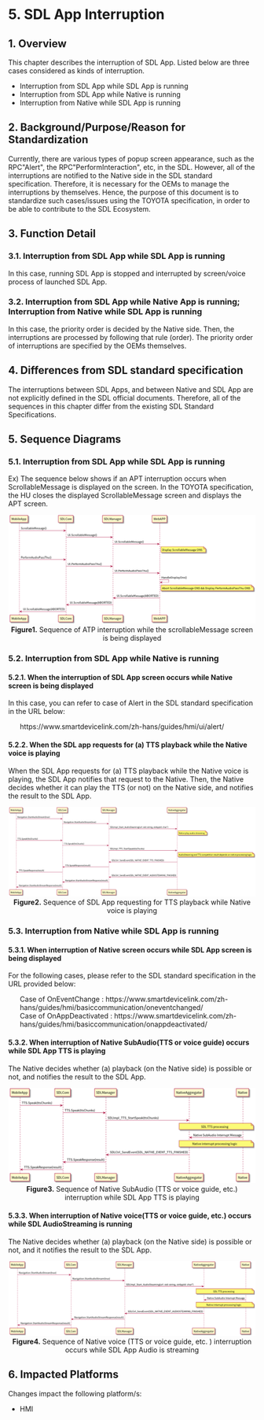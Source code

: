# 5. SDL App Interruption

## 1. Overview
This chapter describes the interruption of SDL App.
Listed below are three cases considered as kinds of interruption.
- Interruption from SDL App while SDL App is running
- Interruption from SDL App while Native is running
- Interruption from Native while SDL App is running

## 2. Background/Purpose/Reason for Standardization
Currently, there are various types of popup screen appearance, such as the RPC"Alert", the RPC"PerformInteraction", etc, in the SDL.
However, all of the interruptions are notified to the Native side in the SDL standard specification. Therefore, it is necessary for the OEMs to manage the interruptions by themselves.
Hence, the purpose of this document is to standardize such cases/issues using the TOYOTA specification, in order to be able to contribute to the SDL Ecosystem.

## 3. Function Detail
### 3.1. Interruption from SDL App while SDL App is running
In this case, running SDL App is stopped and interrupted by screen/voice process of launched SDL App.

### 3.2. Interruption from SDL App while Native App is running; Interruption from Native while SDL App is running
In this case, the priority order is decided by the Native side. Then, the interruptions are processed by following that rule (order).
The priority order of interruptions are specified by the OEMs themselves.

## 4. Differences from SDL standard specification
The interruptions between SDL Apps, and between Native and SDL App are not explicitly defined in the SDL official documents.
Therefore, all of the sequences in this chapter differ from the existing SDL Standard Specifications.

## 5. Sequence Diagrams
### 5.1. Interruption from SDL App while SDL App is running
Ex) The sequence below shows if an APT interruption occurs when ScrollableMessage is displayed on the screen.
In the TOYOTA specification, the HU closes the displayed ScrollableMessage screen and displays the APT screen.

<div align="center">

![figure1.atp_interruption.png](./assets/figure1.atp_interruption.png)<br>
**Figure1.** Sequence of ATP interruption while the scrollableMessage screen is being displayed

</div>

### 5.2.  Interruption from SDL App while Native is running
#### 5.2.1. When the interruption of SDL App screen occurs while Native screen is being displayed
In this case, you can refer to case of Alert in the SDL standard specification in the URL below:
<ol>
https://www.smartdevicelink.com/zh-hans/guides/hmi/ui/alert/
</ol>

#### 5.2.2. When the SDL app requests for (a) TTS playback while the Native voice is playing
When the SDL App requests for (a) TTS playback while the Native voice is playing, the SDL App notifies that request to the Native.
Then, the Native decides whether it can play the TTS (or not) on the Native side, and notifies the result to the SDL App.

<div align="center">

![figure2.sdl_app_requesting_for_tts_playback.png](./assets/figure2.sdl_app_requesting_for_tts_playback.png)<br>
**Figure2.** Sequence of SDL App requesting for TTS playback while Native voice is playing

</div>

### 5.3. Interruption from Native while SDL App is running
#### 5.3.1. When interruption of Native screen occurs while SDL App screen is being displayed
For the following cases, please refer to the SDL standard specification in the URL provided below:
<ol>
Case of OnEventChange : https://www.smartdevicelink.com/zh-hans/guides/hmi/basiccommunication/oneventchanged/<br>
Case of OnAppDeactivated : https://www.smartdevicelink.com/zh-hans/guides/hmi/basiccommunication/onappdeactivated/
</ol>

#### 5.3.2. When interruption of Native SubAudio(TTS or voice guide) occurs while SDL App TTS is playing
The Native decides whether (a) playback (on the Native side) is possible or not, and notifies the result to the SDL App.

<div align="center">

![figure3.native_subaudio_interruption.png](./assets/figure3.native_subaudio_interruption.png)<br>
**Figure3.** Sequence of Native SubAudio (TTS or voice guide, etc.) interruption while SDL App TTS is playing

</div>

#### 5.3.3. When interruption of Native voice(TTS or voice guide, etc.) occurs while SDL AudioStreaming is running
The Native decides whether (a) playback (on the Native side) is possible or not, and it notifies the result to the SDL App.

<div align="center">

![figure4.native_voice_interruption.png](./assets/figure4.native_voice_interruption.png)<br>
**Figure4.** Sequence of Native voice (TTS or voice guide, etc. ) interruption occurs while SDL App Audio is streaming

</div>

## 6. Impacted Platforms
Changes impact the following platform/s:
- HMI